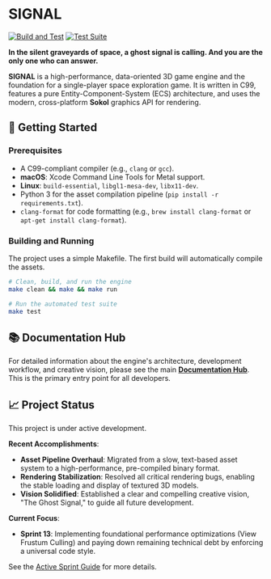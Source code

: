 # SIGNAL

[![Build and Test](https://github.com/ratimics/cgame/actions/workflows/build.yml/badge.svg)](https://github.com/ratimics/cgame/actions/workflows/build.yml)
[![Test Suite](https://github.com/ratimics/cgame/actions/workflows/test.yml/badge.svg)](https://github.com/ratimics/cgame/actions/workflows/test.yml)

**In the silent graveyards of space, a ghost signal is calling. And you are the only one who can answer.**

**SIGNAL** is a high-performance, data-oriented 3D game engine and the foundation for a single-player space exploration game. It is written in C99, features a pure Entity-Component-System (ECS) architecture, and uses the modern, cross-platform **Sokol** graphics API for rendering.

## 🚀 Getting Started

### Prerequisites

- A C99-compliant compiler (e.g., `clang` or `gcc`).
- **macOS**: Xcode Command Line Tools for Metal support.
- **Linux**: `build-essential`, `libgl1-mesa-dev`, `libx11-dev`.
- Python 3 for the asset compilation pipeline (`pip install -r requirements.txt`).
- `clang-format` for code formatting (e.g., `brew install clang-format` or `apt-get install clang-format`).

### Building and Running

The project uses a simple Makefile. The first build will automatically compile the assets.

```bash
# Clean, build, and run the engine
make clean && make && make run

# Run the automated test suite
make test
```

## 📚 Documentation Hub

For detailed information about the engine's architecture, development workflow, and creative vision, please see the main **[Documentation Hub](./docs/README.md)**. This is the primary entry point for all developers.

## 📈 Project Status

This project is under active development.

**Recent Accomplishments**:
*   **Asset Pipeline Overhaul**: Migrated from a slow, text-based asset system to a high-performance, pre-compiled binary format.
*   **Rendering Stabilization**: Resolved all critical rendering bugs, enabling the stable loading and display of textured 3D models.
*   **Vision Solidified**: Established a clear and compelling creative vision, "The Ghost Signal," to guide all future development.

**Current Focus**:
*   **Sprint 13**: Implementing foundational performance optimizations (View Frustum Culling) and paying down remaining technical debt by enforcing a universal code style.

See the [Active Sprint Guide](./docs/sprints/active/sprint_13_optimization_and_style.md) for more details.
